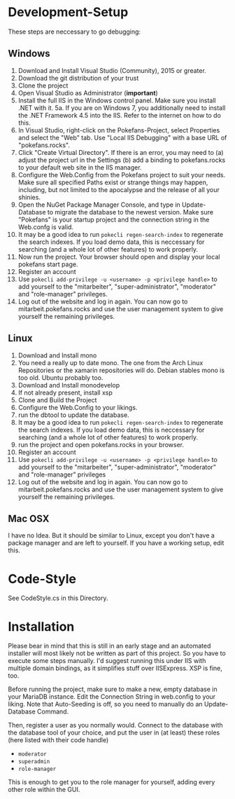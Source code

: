 # Development-Setup

These steps are neccessary to go debugging:
## Windows
1. Download and Install Visual Studio (Community), 2015 or greater.
2. Download the git distribution of your trust
3. Clone the project
4. Open Visual Studio as Administrator (**important**)
5. Install the full IIS in the Windows control panel. Make sure you install .NET with it.
5a. If you are on Windows 7, you additionally need to install the .NET Framework 4.5 into the IIS. Refer to the internet on how to do this.
6. In Visual Studio, right-click on the Pokefans-Project, select Properties and select the "Web" tab. Use "Local IIS Debugging" with a base URL of "pokefans.rocks".
7. Click "Create Virtual Directory". If there is an error, you may need to (a) adjust the project url in the Settings (b) add a binding to pokefans.rocks to your default web site in the IIS manager.
8. Configure the Web.Config from the Pokefans project to suit your needs. Make sure all specified Paths exist or strange things may happen, including, but not limited to the apocalypse and the release of all your shinies.
9. Open the NuGet Package Manager Console, and type in Update-Database to migrate the database to the newest version. Make sure "Pokefans" is your startup project and the connection string in the Web.confg is valid.
10. It may be a good idea to run `pokecli regen-search-index` to regenerate the search indexes. If you load demo data, this is neccessary for searching (and a whole lot of other features) to work properly.
11. Now run the project. Your browser should open and display your local pokefans start page.
12. Register an account
13. Use `pokecli add-privilege -u <username> -p <privilege handle>` to add yourself to the "mitarbeiter", "super-administrator", "moderator" and "role-manager" privileges.
14. Log out of the website and log in again. You can now go to mitarbeit.pokefans.rocks and use the user management system to give yourself the remaining privileges.

## Linux
1. Download and Install mono
2. You need a really up to date mono. The one from the Arch Linux Repositories or the xamarin repositories will do. Debian stables mono is too old. Ubuntu probably too.
2. Download and Install monodevelop
3. If not already present, install xsp
4. Clone and Build the Project
5. Configure the Web.Config to your likings.
6. run the dbtool to update the database.
7. It may be a good idea to run `pokecli regen-search-index` to regenerate the search indexes. If you load demo data, this is neccessary for searching (and a whole lot of other features) to work properly.
8. run the project and open pokefans.rocks in your browser.
9. Register an account
10. Use `pokecli add-privilege -u <username> -p <privilege handle>` to add yourself to the "mitarbeiter", "super-administrator", "moderator" and "role-manager" privileges
11. Log out of the website and log in again. You can now go to mitarbeit.pokefans.rocks and use the user management system to give yourself the remaining privileges.

## Mac OSX
I have no Idea. But it should be similar to Linux, except you don't have a package manager and are left to yourself. If you have a working setup, edit this.

# Code-Style
See CodeStyle.cs in this Directory.

# Installation
Please bear in mind that this is still in an early stage and an automated installer will most likely not be written as part of this project. So you have to execute some steps manually. I'd suggest running this under IIS with multiple domain bindings, as it simplifies stuff over IISExpress. XSP is fine, too.

Before running the project, make sure to make a new, empty database in your MariaDB instance. Edit the Connection String in web.config to your liking. Note that Auto-Seeding is off, so you need to manually do an Update-Database Command.

Then, register a user as you normally would. Connect to the database with the database tool of your choice, and put the user in (at least) these roles (here listed with their code handle)
* `moderator`
* `superadmin`
* `role-manager`

This is enough to get you to the role manager for yourself, adding every other role within the GUI.